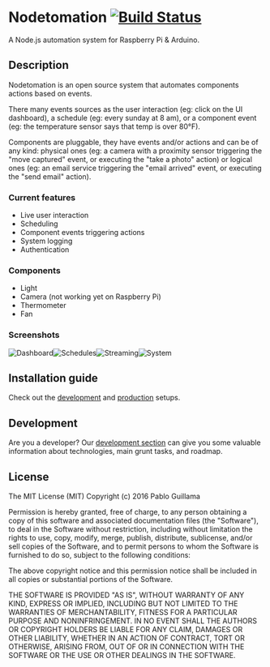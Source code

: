 # Nodetomation [![Build Status](https://circleci.com/gh/paguillama/nodetomation.svg?style=shield)](https://circleci.com/gh/paguillama/nodetomation)
A Node.js automation system for Raspberry Pi & Arduino.

## Description
Nodetomation is an open source system that automates components actions based on events.

There many events sources as the user interaction (eg: click on the UI dashboard), a schedule (eg: every sunday at 8 am), or a component event (eg: the temperature sensor says that temp is over 80°F).

Components are pluggable, they have events and/or actions and can be of any kind: physical ones (eg: a camera with a proximity sensor triggering the "move captured" event, or executing the "take a photo" action) or logical ones (eg: an email service triggering the "email arrived" event, or executing the "send email" action).

### Current features
- Live user interaction
- Scheduling
- Component events triggering actions
- System logging
- Authentication

### Components
- Light
- Camera (not working yet on Raspberry Pi)
- Thermometer
- Fan

### Screenshots
![Dashboard](https://raw.githubusercontent.com/wiki/paguillama/nodetomation/img/dashboard.png)![Schedules](https://raw.githubusercontent.com/wiki/paguillama/nodetomation/img/schedules.png)![Streaming](https://raw.githubusercontent.com/wiki/paguillama/nodetomation/img/streaming.png)![System](https://raw.githubusercontent.com/wiki/paguillama/nodetomation/img/system.png)

## Installation guide
Check out the [development](https://github.com/paguillama/nodetomation/wiki/Installation-guide#development-setup) and [production](https://github.com/paguillama/nodetomation/wiki/Installation-guide#production-setup) setups.

## Development
Are you a developer? Our [development section](https://github.com/paguillama/nodetomation/wiki/Development) can give you some valuable information about technologies, main grunt tasks, and roadmap.

## License
The MIT License (MIT)
Copyright (c) 2016 Pablo Guillama

Permission is hereby granted, free of charge, to any person obtaining a copy of this software and associated documentation files (the "Software"), to deal in the Software without restriction, including without limitation the rights to use, copy, modify, merge, publish, distribute, sublicense, and/or sell copies of the Software, and to permit persons to whom the Software is furnished to do so, subject to the following conditions:

The above copyright notice and this permission notice shall be included in all copies or substantial portions of the Software.

THE SOFTWARE IS PROVIDED "AS IS", WITHOUT WARRANTY OF ANY KIND, EXPRESS OR IMPLIED, INCLUDING BUT NOT LIMITED TO THE WARRANTIES OF MERCHANTABILITY, FITNESS FOR A PARTICULAR PURPOSE AND NONINFRINGEMENT. IN NO EVENT SHALL THE AUTHORS OR COPYRIGHT HOLDERS BE LIABLE FOR ANY CLAIM, DAMAGES OR OTHER LIABILITY, WHETHER IN AN ACTION OF CONTRACT, TORT OR OTHERWISE, ARISING FROM, OUT OF OR IN CONNECTION WITH THE SOFTWARE OR THE USE OR OTHER DEALINGS IN THE SOFTWARE.
